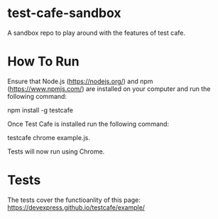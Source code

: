 # test-cafe-sandbox

A sandbox repo to play around with the features of test cafe.

# How To Run

Ensure that Node.js (https://nodejs.org/) and npm (https://www.npmjs.com/) 
are installed on your computer and run the following command:

npm install -g testcafe

Once Test Cafe is installed run the following command:

testcafe chrome example.js.

Tests will now run using Chrome.

# Tests

The tests cover the functioanlity of this page: https://devexpress.github.io/testcafe/example/
